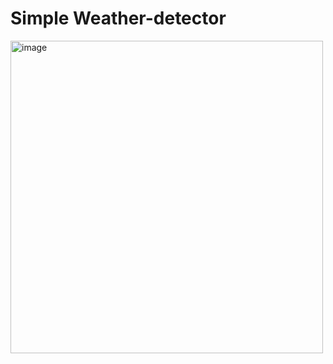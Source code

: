 # Simple Weather-detector
<img width="500" alt="image" src="https://user-images.githubusercontent.com/69814563/234053808-3b60a589-2b7d-4868-9a78-d49672d45949.png">

